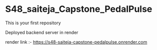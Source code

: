 # S48_saiteja_Capstone_PedalPulse
This is your first repository


Deployed backend server in render

render link :- https://s48-saiteja-capstone-pedalpulse.onrender.com
